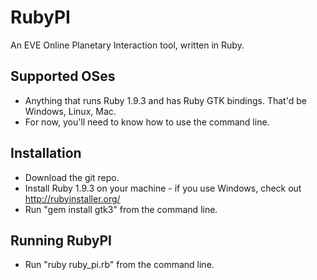 RubyPI
======

An EVE Online Planetary Interaction tool, written in Ruby.


Supported OSes
--------------

 * Anything that runs Ruby 1.9.3 and has Ruby GTK bindings. That'd be Windows, Linux, Mac.
 * For now, you'll need to know how to use the command line.

Installation
------------

 * Download the git repo.
 * Install Ruby 1.9.3 on your machine - if you use Windows, check out http://rubyinstaller.org/
 * Run "gem install gtk3" from the command line.

Running RubyPI
--------------

 * Run "ruby ruby_pi.rb" from the command line.

